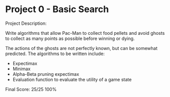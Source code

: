 # Project 0 - Basic Search

Project Description:

Write algorithms that allow Pac-Man to collect food pellets and avoid ghosts to collect as many points as possible before winning or dying.

The actions of the ghosts are not perfectly known, but can be somewhat predicted. The algorithms to be written include:
+ Expectimax
+ Minimax
+ Alpha-Beta pruning expectimax
+ Evaluation function to evaluate the utility of a game state


Final Score: 
25/25
100%
